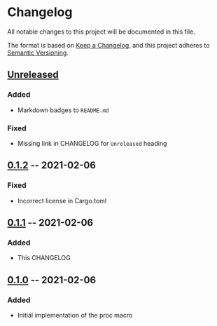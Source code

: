 # Changelog
All notable changes to this project will be documented in this file.

The format is based on [Keep a Changelog](https://keepachangelog.com/en/1.0.0/),
and this project adheres to [Semantic Versioning](https://semver.org/spec/v2.0.0.html).

## [Unreleased]
### Added
- Markdown badges to `README.md`
### Fixed
- Missing link in CHANGELOG for `Unreleased` heading

## [0.1.2] -- 2021-02-06
### Fixed
- Incorrect license in Cargo.toml

## [0.1.1] -- 2021-02-06
### Added
- This CHANGELOG

## [0.1.0] -- 2021-02-06
### Added
- Initial implementation of the proc macro

[0.1.0]: https://github.com/zfzackfrost/iffy-rs/releases/tag/v0.1.0
[0.1.1]: https://github.com/zfzackfrost/iffy-rs/releases/tag/v0.1.1
[0.1.2]: https://github.com/zfzackfrost/iffy-rs/releases/tag/v0.1.2
[Unreleased]: https://github.com/zfzackfrost/iffy-rs
